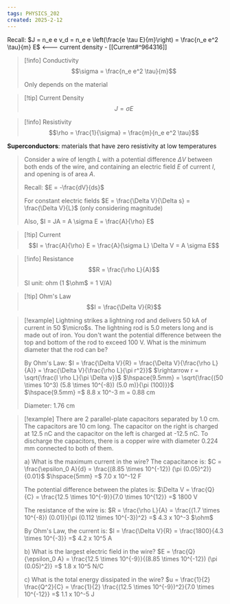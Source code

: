 ```yaml
---
tags: PHYSICS_202
created: 2025-2-12
---
```


Recall:
$J = n_e e v_d = n_e e \left(\frac{e \tau E}{m}\right) = \frac{n_e e^2 \tau}{m} E$ <--- current density - [[Current#^964316]]

> [!info] Conductivity
> $$\sigma = \frac{n_e e^2 \tau}{m}$$
> 
> Only depends on the material

> [!tip] Current Density
> $$J = \sigma E$$

> [!info] Resistivity
> $$\rho = \frac{1}{\sigma} = \frac{m}{n_e e^2 \tau}$$

**Superconductors**: materials that have zero resistivity at low temperatures

> Consider a wire of length $L$ with a potential difference $\Delta V$ between both ends of the wire, and containing an electric field $E$ of current $I$, and opening is of area $A$.
> 
> Recall: $E = -\frac{dV}{ds}$
> 
> For constant electric fields
> $E = \frac{\Delta V}{\Delta s} = \frac{\Delta V}{L}$ (only considering magnitude)
> 
> Also,
> $I = JA = A \sigma E = \frac{A}{\rho} E$

> [!tip] Current
> $$I = \frac{A}{\rho} E = \frac{A}{\sigma L} \Delta V = A \sigma E$$

> [!info] Resistance
> $$R = \frac{\rho L}{A}$$
> 
> SI unit: ohm (1 $\ohm$ = 1 V/A)

> [!tip] Ohm's Law
> $$I = \frac{\Delta V}{R}$$

> [!example]
> Lightning strikes a lightning rod and delivers 50 kA of current in 50 $\micro$s. The lightning rod is 5.0 meters long and is made out of iron. You don't want the potential difference between the top and bottom of the rod to exceed 100 V. What is the minimum diameter that the rod can be?
> 
> By Ohm's Law:
> $I = \frac{\Delta V}{R} = \frac{\Delta V}{\frac{\rho L}{A}} = \frac{\Delta V}{\frac{\rho L}{\pi r^2}}$
> $\rightarrow r = \sqrt{\frac{I \rho L}{\pi \Delta v}}$
> $\hspace{9.5mm} = \sqrt{\frac{(50 \times 10^3) (5.8 \times 10^{-8}) (5.0 m)}{\pi (100)}}$
> $\hspace{9.5mm} =$ 8.8 x 10^-3 m = 0.88 cm
> 
> Diameter: 1.76 cm

> [!example]
> There are 2 parallel-plate capacitors separated by 1.0 cm. The capacitors are 10 cm long. The capacitor on the right is charged at 12.5 nC and the capacitor on the left is charged at -12.5 nC. To discharge the capacitors, there is a copper wire with diameter 0.224 mm connected to both of them.
> 
> a) What is the maximum current in the wire?
> The capacitance is:
> $C = \frac{\epsilon_0 A}{d} = \frac{(8.85 \times 10^{-12}) (\pi (0.05)^2)}{0.01}$
> $\hspace{5mm} =$ 7.0 x 10^-12 F
> 
> The potential difference between the plates is:
> $\Delta V = \frac{Q}{C} = \frac{12.5 \times 10^{-9}}{7.0 \times 10^{12}} =$ 1800 V
> 
> The resistance of the wire is:
> $R = \frac{\rho L}{A} = \frac{(1.7 \times 10^{-8}) (0.01)}{\pi (0.112 \times 10^{-3})^2} =$ 4.3 x 10^-3 $\ohm$
> 
> By Ohm's Law, the current is:
> $I = \frac{\Delta V}{R} = \frac{1800}{4.3 \times 10^{-3}} =$ 4.2 x 10^5 A
> 
> b) What is the largest electric field in the wire?
> $E = \frac{Q}{\epsilon_0 A} = \frac{12.5 \times 10^{-9}}{(8.85 \times 10^{-12}) (\pi (0.05)^2)} =$ 1.8 x 10^5 N/C
> 
> c) What is the total energy dissipated in the wire?
> $u = \frac{1}{2} \frac{Q^2}{C} = \frac{1}{2} \frac{(12.5 \times 10^{-9})^2}{7.0 \times 10^{-12}} =$ 1.1 x 10^-5 J